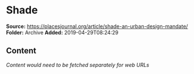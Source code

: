 # Shade

**Source:** https://placesjournal.org/article/shade-an-urban-design-mandate/
**Folder:** Archive
**Added:** 2019-04-29T08:24:29




## Content
*Content would need to be fetched separately for web URLs*
